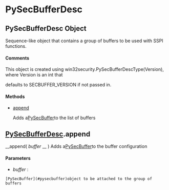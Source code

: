 # PySecBufferDesc

## PySecBufferDesc Object

Sequence-like object that contains a group of buffers to be used with SSPI functions.

#### Comments
This object is created using win32security.PySecBufferDescType(Version), where Version is an int that 

defaults to SECBUFFER_VERSION if not passed in.

#### Methods


  - [append](PySecBufferDesc.md#pysecbufferdescappend)

    Adds a[PySecBuffer](#pysecbuffer)to the list of buffers&nbsp;

## [PySecBufferDesc](#pysecbufferdesc).append

 __append( *buffer* __ )
Adds a[PySecBuffer](#pysecbuffer)to the buffer configuration

#### Parameters


  -  *buffer* :

    [PySecBuffer](#pysecbuffer)object to be attached to the group of buffers